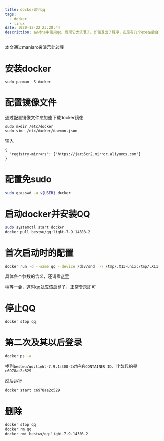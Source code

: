 ```yaml
---
title: docker运行qq
tags:
  - docker
  - linux
date: 2020-12-22 23:28:44
description: 在wine中使用qq，发现它太流氓了。即使退出了程序，还是有几个exe在后台驻守，于是乎想到了使用docker来运行。
---
```


本文通过manjaro来演示此过程

# 安装docker

```
sudo pacman -S docker
```

# 配置镜像文件

通过配置镜像文件来加速下载docker镜像

```
sudo mkdir /etc/docker
sudo vim  /etc/docker/daemon.json
```

输入

```
{
  "registry-mirrors": ["https://jarp5cr2.mirror.aliyuncs.com"]
}
```

# 配置免sudo
```bash
sudo gpasswd -a ${USER} docker
```

# 启动docker并安装QQ

```bash
sudo systemctl start docker
docker pull bestwu/qq:light-7.9.14308-2
```

# 首次启动时的配置

```bash
docker run -d --name qq --device /dev/snd  -v /tmp/.X11-unix:/tmp/.X11-unix  -v $HOME/TencentFiles:/TencentFiles -e DISPLAY=unix$DISPLAY   -e XMODIFIERS=@im=fcitx  -e QT_IM_MODULE=fcitx   -e GTK_IM_MODULE=fcitx  -e AUDIO_GID=`getent group audio | cut -d: -f3` -e VIDEO_GID=`getent group video | cut -d: -f3`   -e GID=`id -g`   -e UID=`id -u`   bestwu/qq:light-7.9.14308-2
```

具体各个参数的含义，还请看[这里](https://github.com/bestwu/docker-qq)

稍等一会，这时qq就应该启动了，正常登录即可

# 停止QQ

```
docker stop qq
```

# 第二次及其以后登录

```bash
docker ps -a
```

找到`bestwu/qq:light-7.9.14308-2`对应的`CONTAINER ID`，比如我的是 `c6978ae2c529`

然后运行

```bash
docker start c6978ae2c529
```

# 删除

```bash
docker stop qq
docker rm qq
docker rmi bestwu/qq:light-7.9.14308-2
```

